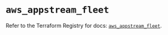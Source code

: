 # `aws_appstream_fleet`

Refer to the Terraform Registry for docs: [`aws_appstream_fleet`](https://registry.terraform.io/providers/hashicorp/aws/5.41.0/docs/resources/appstream_fleet).
